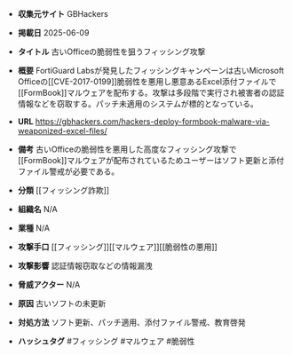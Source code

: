 - **収集元サイト**
GBHackers

- **掲載日**
2025-06-09

- **タイトル**
古いOfficeの脆弱性を狙うフィッシング攻撃

- **概要**
FortiGuard Labsが発見したフィッシングキャンペーンは古いMicrosoft Officeの[[CVE-2017-0199]]脆弱性を悪用し悪意あるExcel添付ファイルで[[FormBook]]マルウェアを配布する。攻撃は多段階で実行され被害者の認証情報などを窃取する。パッチ未適用のシステムが標的となっている。

- **URL**
https://gbhackers.com/hackers-deploy-formbook-malware-via-weaponized-excel-files/

- **備考**
古いOfficeの脆弱性を悪用した高度なフィッシング攻撃で[[FormBook]]マルウェアが配布されているためユーザーはソフト更新と添付ファイル警戒が必要である。

- **分類**
[[フィッシング詐欺]]

- **組織名**
N/A

- **業種**
N/A

- **攻撃手口**
[[フィッシング]][[マルウェア]][[脆弱性の悪用]]

- **攻撃影響**
認証情報窃取などの情報漏洩

- **脅威アクター**
N/A

- **原因**
古いソフトの未更新

- **対処方法**
ソフト更新、パッチ適用、添付ファイル警戒、教育啓発

- **ハッシュタグ**
#フィッシング #マルウェア #脆弱性
